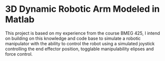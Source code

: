 # 3D Dynamic Robotic Arm Modeled in Matlab

This project is based on my experience from the course BMEG 425, I intend on building on this knowledge and code base to simulate a robotic manipulator with the ability to control the robot using a simulated joystick controlling the end effector position, togglable manipulability elipses and force control.
 
